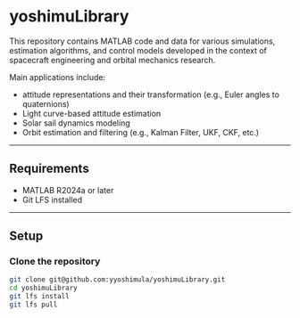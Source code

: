 # yoshimuLibrary

This repository contains MATLAB code and data for various simulations, estimation algorithms, and control models developed in the context of spacecraft engineering and orbital mechanics research.

Main applications include:
- attitude representations and their transformation (e.g., Euler angles to quaternions)
- Light curve-based attitude estimation
- Solar sail dynamics modeling
- Orbit estimation and filtering (e.g., Kalman Filter, UKF, CKF, etc.)

---

## Requirements

- MATLAB R2024a or later
- Git LFS installed

---

## Setup

### Clone the repository

```bash
git clone git@github.com:yyoshimula/yoshimuLibrary.git
cd yoshimuLibrary
git lfs install
git lfs pull
